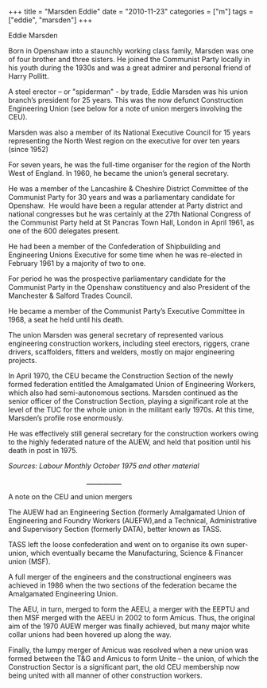 +++
title = "Marsden Eddie"
date = "2010-11-23"
categories = ["m"]
tags = ["eddie", "marsden"]
+++

Eddie Marsden

Born in Openshaw into a staunchly working class family, Marsden was one of four brother and three sisters. He joined the Communist Party locally in his youth during the 1930s and was a great admirer and personal friend of Harry Pollitt.   

A steel erector – or "spiderman" - by trade, Eddie Marsden was his union branch’s president for 25 years. This was the now defunct Construction Engineering Union (see below for a note of union mergers involving the CEU).

Marsden was also a member of its National Executive Council for 15 years representing the North West region on the executive for over ten years (since 1952)

For seven years, he was the full-time organiser for the region of the North West of England. In 1960, he became the union’s general secretary.

He was a member of the Lancashire & Cheshire District Committee of the Communist Party for 30 years and was a parliamentary candidate for Openshaw.  He would have been a regular attender at Party district and national congresses but he was certainly at the 27th National Congress of the Communist Party held at St Pancras Town Hall, London in April 1961, as one of the 600 delegates present.

He had been a member of the Confederation of Shipbuilding and Engineering Unions Executive for some time when he was re-elected in  February 1961 by a majority of two to one.

For period he was the prospective parliamentary candidate for the Communist Party in the Openshaw constituency and also President of the Manchester & Salford Trades Council.

He became a member of the Communist Party’s Executive Committee in 1968, a seat he held until his death.

The union Marsden was general secretary of represented various engineering construction workers, including steel erectors, riggers, crane drivers, scaffolders, fitters and welders, mostly on major engineering projects.

In April 1970, the CEU became the Construction Section of the newly formed federation entitled the Amalgamated Union of Engineering Workers, which also had semi-autonomous sections. Marsden continued as the senior officer of the Construction Section, playing a significant role at the level of the TUC for the whole union in the militant early 1970s. At this time, Marsden’s profile rose enormously.

He was effectively still general secretary for the construction workers owing to the highly federated nature of the AUEW, and held that position until his death in post in 1975.

_Sources: Labour Monthly October 1975 and other material_

                                        \_\_\_\_\_\_\_\_\_\_\_

A note on the CEU and union mergers

The AUEW had an Engineering Section (formerly Amalgamated Union of Engineering and Foundry Workers (AUEFW),and a Technical, Administrative and Supervisory Section (formerly DATA), better known as TASS.

TASS left the loose confederation and went on to organise its own super-union, which eventually became the Manufacturing, Science & Financer union (MSF).

A full merger of the engineers and the constructional engineers was achieved in 1986 when the two sections of the federation became the Amalgamated Engineering Union.

The AEU, in turn, merged to form the AEEU, a merger with the EEPTU and then MSF merged with the AEEU in 2002 to form Amicus. Thus, the original aim of the 1970 AUEW merger was finally achieved, but many major white collar unions had been hovered up along the way.

Finally, the lumpy merger of Amicus was resolved when a new union was formed between the T&G and Amicus to form Unite – the union, of which the Construction Sector is a significant part, the old CEU membership now being united with all manner of other construction workers.
